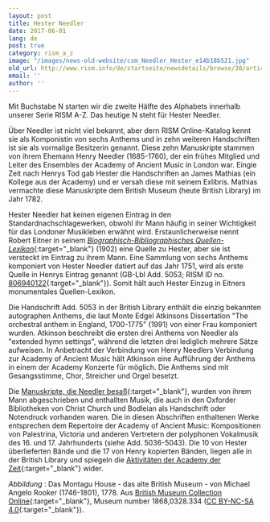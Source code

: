 ```yaml
---
layout: post
title: Hester Needler
date: 2017-06-01
lang: de
post: true
category: rism_a_z
image: "/images/news-old-website/csm_Needler_Hester_e14b18b521.jpg"
old_url: http://www.rism.info/de/startseite/newsdetails/browse/30/article/64/hester-needler.html
email: ''
author: ''
---
```


Mit Buchstabe N starten wir die zweite Hälfte des Alphabets innerhalb unserer Serie RISM A-Z. Das heutige N steht für Hester Needler.

Über Needler ist nicht viel bekannt, aber dern RISM Online-Katalog kennt sie als Komponistin von sechs Anthems und in zehn weiteren Handschriften ist sie als vormalige Besitzerin genannt. Diese zehn Manuskripte stammen von ihrem Ehemann Henry Needler (1685-1760), der ein frühes Mitglied und Leiter des Ensembles der Academy of Ancient Music in London war. Eingie Zeit nach Henrys Tod gab Hester die Handschriften an James Mathias (ein Kollege aus der Academy) und er versah diese mit seinem Exlibris. Mathias vermachte diese Manuskripte dem British Museum (heute British Library) im Jahr 1782.

Hester Needler hat keinen eigenen Eintrag in den Standardnachschlagewerken, obwohl ihr Mann häufig in seiner Wichtigkeit für das Londoner Musikleben erwähnt wird. Erstaunlicherweise nennt Robert Eitner in seinem [_Biographisch-Bibliographisches Quellen-Lexikon_](https://archive.org/stream/bub_gb_vrsUAAAAYAAJ#page/n167/mode/2up){:target="_blank"} (1902) eine Quelle zu Hester, aber sie ist versteckt im Eintrag zu ihrem Mann. Eine Sammlung von sechs Anthems komponiert von Hester Needler datiert auf das Jahr 1751, wird als erste Quelle in Henrys Eintrag genannt (GB-Lbl Add. 5053; RISM ID no. [806940122](https://opac.rism.info/search?id=806940122){:target="_blank"}). Somit hält auch Hester Einzug in Eitners monumentales Quellen-Lexikon.

Die Handschrift Add. 5053 in der British Library enthält die einzig bekannten autographen Anthems, die laut Monte Edgel Atkinsons Dissertation "The orchestral anthem in England, 1700-1775" (1991) von einer Frau komponiert wurden. Atkinson beschreibt die ersten drei Anthems von Needler als "extended hymn settings", während die letzten drei lediglich mehrere Sätze aufweisen. In Anbetracht der Verbindung von Henry Needlers Verbindung zur Academy of Ancient Music hält Atkinson eine Aufführung der Anthems in einem der Academy Konzerte für möglich. Die Anthems sind mit Gesangsstimme, Chor, Streicher und Orgel besetzt.

Die [Manuskripte, die Needler besaß](https://opac.rism.info/search?View=rism&q=hester+needler&siglum=GB-Lbl){:target="_blank"}, wurden von ihrem Mann abgeschrieben und enthallten Musik, die auch in den Oxforder Bibliotheken von Christ Church und Bodleian als Handschrift oder Notendruck vorhanden waren. Die in diesen Abschriften enthaltenen Werke entsprechen dem Repertoire der Academy of Ancient Music: Kompositionen von Palestrina, Victoria und anderen Vertretern der polyphonen Vokalmusik des 16. und 17. Jahrhunderts (siehe Add. 5036-5043). Die 10 von Hester überlieferten Bände und die 17 von Henry kopierten Bänden, liegen alle in der British Library und spiegeln die [Aktivitäten der Academy der Zeit](https://books.google.de/books?id=gxcABQAAQBAJ&lpg=PA4&dq=%22academy%20of%20ancient%20music%22&hl=de&pg=PA21#v=snippet&q=%22a%20colossal%20twenty-seven%20volumes%22&f=false){:target="_blank"} wider.

_Abbildung_ : Das Montagu House - das alte British Museum - von Michael Angelo Rooker (1746-1801), 1778. Aus [British Museum Collection Online](http://www.britishmuseum.org/research/collection_online/search.aspx){:target="_blank"}, Museum number 1868,0328.334 ([CC BY-NC-SA 4.0](http://creativecommons.org/licenses/by-nc-sa/4.0/){:target="_blank"}).